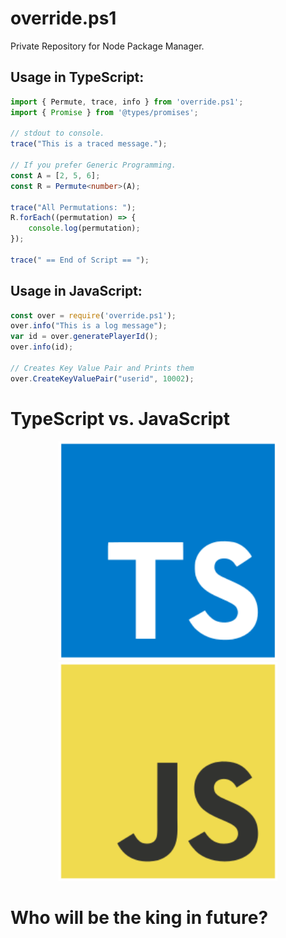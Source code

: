 # override.ps1
Private Repository for Node Package Manager. 

## Usage in TypeScript:
```typescript
import { Permute, trace, info } from 'override.ps1';
import { Promise } from '@types/promises';

// stdout to console.
trace("This is a traced message.");

// If you prefer Generic Programming.
const A = [2, 5, 6];
const R = Permute<number>(A);

trace("All Permutations: ");
R.forEach((permutation) => {
    console.log(permutation);
});

trace(" == End of Script == ");
```

## Usage in JavaScript:
```javascript
const over = require('override.ps1');
over.info("This is a log message");
var id = over.generatePlayerId();
over.info(id);

// Creates Key Value Pair and Prints them
over.CreateKeyValuePair("userid", 10002);

```

# TypeScript vs. JavaScript
<div align="center">
<a href="https://www.typescriptlang.org/" target="_blank" rel="noreferrer"> <img src="https://raw.githubusercontent.com/devicons/devicon/master/icons/typescript/typescript-original.svg" alt="typescript" width="350" height="350"/> </a> <a href="https://developer.mozilla.org/en-US/docs/Web/JavaScript" target="_blank" rel="noreferrer"> <img src="https://raw.githubusercontent.com/devicons/devicon/master/icons/javascript/javascript-original.svg" alt="javascript" width="350" height="350"/> </a>

</div>

# Who will be the king in future?
